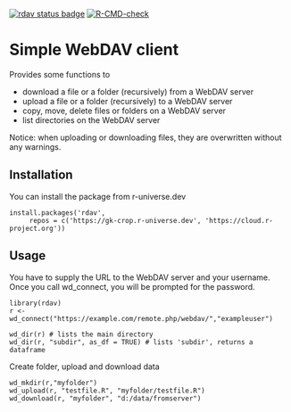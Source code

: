 <!-- badges: start -->
[![rdav status badge](https://gk-crop.r-universe.dev/badges/rdav)](https://gk-crop.r-universe.dev/rdav)
[![R-CMD-check](https://github.com/gk-crop/rdav/actions/workflows/r.yml/badge.svg)](https://github.com/gk-crop/rdav/actions/workflows/r.yml)
<!-- badges: end -->

# Simple WebDAV client

Provides some functions to 

* download a file or a folder (recursively) from a WebDAV server
* upload a file or a folder (recursively) to a WebDAV server
* copy, move, delete files or folders on a WebDAV server
* list directories on the WebDAV server

Notice: when uploading or downloading files, they are overwritten without any
warnings. 

## Installation

You can install the package from r-universe.dev

```
install.packages('rdav', 
     repos = c('https://gk-crop.r-universe.dev', 'https://cloud.r-project.org'))
```

## Usage

You have to supply the URL to the WebDAV server and your username. Once you
call wd_connect, you will be prompted for the password.

```
library(rdav)
r <- wd_connect("https://example.com/remote.php/webdav/","exampleuser")

wd_dir(r) # lists the main directory
wd_dir(r, "subdir", as_df = TRUE) # lists 'subdir', returns a dataframe

```

Create folder, upload and download data

```
wd_mkdir(r,"myfolder")
wd_upload(r, "testfile.R", "myfolder/testfile.R")
wd_download(r, "myfolder", "d:/data/fromserver")


```
